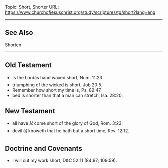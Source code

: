 Topic: Short, Shorter
URL: https://www.churchofjesuschrist.org/study/scriptures/tg/short?lang=eng

---

## See Also

Shorten

---

## Old Testament

- Is the Lordâs hand waxed short, Num. 11:23.
- triumphing of the wicked is short, Job 20:5.
- Remember how short my time is, Ps. 89:47.
- bed is shorter than that a man can stretch, Isa. 28:20.

## New Testament

- all have â¦ come short of the glory of God, Rom. 3:23.
- devil â¦ knoweth that he hath but a short time, Rev. 12:12.

## Doctrine and Covenants

- I will cut my work short, D&C 52:11 (84:97; 109:59).

